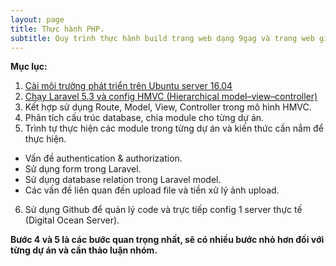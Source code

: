 ```yaml
---
layout: page
title: Thực hành PHP.
subtitle: Quy trình thực hành build trang web dạng 9gag và trang web giới thiệu đặc sản.
---
```


**Mục lục:**

1. [Cài môi trường phát triển trên Ubuntu server 16.04](/teaching-php-server-config)
2. [Chạy Laravel 5.3 và config HMVC (Hierarchical model–view–controller)](/teaching-php-laravel-hmvc)
3. Kết hợp sử dụng Route, Model, View, Controller trong mô hình HMVC.
4. Phân tích cấu trúc database, chia module cho từng dự án.
5. Trình tự thực hiện các module trong từng dự án và kiến thức cần nắm để thực hiện.
  * Vấn đề authentication & authorization.
  * Sử dụng form trong Laravel.
  * Sử dụng database relation trong Laravel model.
  * Các vấn đề liên quan đến upload file và tiền xử lý ảnh upload.
6. Sử dụng Github để quản lý code và trực tiếp config 1 server thực tế (Digital Ocean Server).

**Bước 4 và 5 là các bước quan trọng nhất, sẽ có nhiều bước nhỏ hơn đối với từng dự án và cần thảo luận nhóm.**